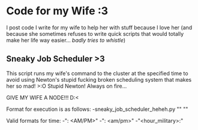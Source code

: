 # Code for my Wife :3

I post code I write for my wife to help her with stuff because I love her (and because she sometimes refuses to write quick scripts that would totally make her life way easier... *badly tries to whistle*)

## Sneaky Job Scheduler >3

This script runs my wife's command to the cluster at the specified time to avoid using Newton's
stupid fucking broken scheduling system that makes her so mad! >:O Stupid Newton! Always on fire...

GIVE MY WIFE A NODE!!! D:<

Format for execution is as follows:
-sneaky_job_scheduler_heheh.py "<command>" "<time>"

Valid formats for time:
-"<hour>:<minute> <AM/PM>"
-"<hour>:<minute> <am/pm>"
-"<hour_military>:<minute>"
